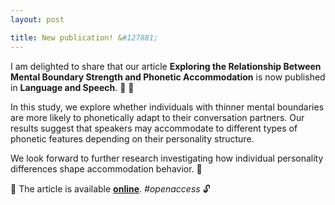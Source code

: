 ```yaml
---
layout: post

title: New publication! &#127881;
---
```


I am delighted to share that our article <strong>Exploring the Relationship Between Mental Boundary Strength 
and Phonetic Accommodation</strong> is now published in <strong>Language and Speech</strong>. &#129346; &#127870;

In this study, we explore whether individuals with thinner mental boundaries are more likely to phonetically adapt to 
their conversation partners. Our results suggest that speakers may accommodate to different types of phonetic 
features depending on their personality structure.

We look forward to further research investigating how individual personality differences shape accommodation behavior. &#128064; 

&#128214; The article is available <strong><a href="https://doi.org/10.1177/00238309251341895" target="_blank" rel="noopener">online</a></strong>. <em>#openaccess</em> &#128275;
